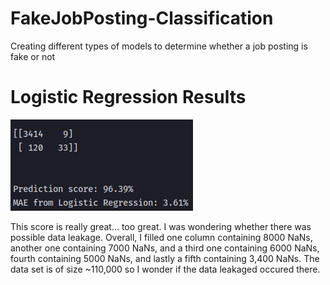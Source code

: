 # FakeJobPosting-Classification
Creating different types of models to determine whether a job posting is fake or not

# Logistic Regression Results
![alt text](https://github.com/jbofill10/FakeJobPosting-Classification/blob/master/Results.png)

This score is really great... too great. I was wondering whether there was possible data leakage. Overall, I filled one column containing 8000 NaNs, another one containing 7000 NaNs, and a third one containing 6000 NaNs, fourth containing 5000 NaNs, and lastly a fifth containing 3,400 NaNs. The data set is of size ~110,000 so I wonder if the data leakaged occured there.
